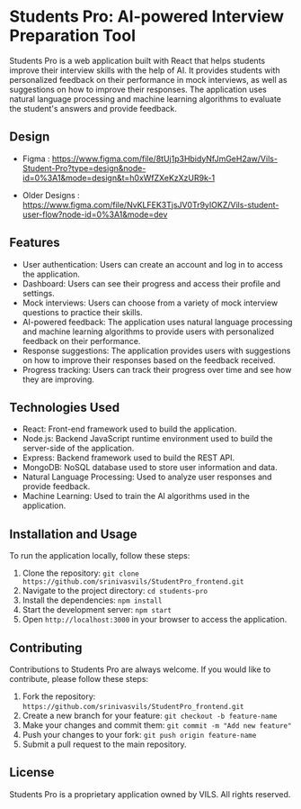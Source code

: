 # Students Pro: AI-powered Interview Preparation Tool

Students Pro is a web application built with React that helps students improve their interview skills with the help of AI. It provides students with personalized feedback on their performance in mock interviews, as well as suggestions on how to improve their responses. The application uses natural language processing and machine learning algorithms to evaluate the student's answers and provide feedback.

## Design

- Figma : https://www.figma.com/file/8tUj1p3HbidyNfJmGeH2aw/Vils-Student-Pro?type=design&node-id=0%3A1&mode=design&t=h0xWfZXeKzXzUR9k-1

- Older Designs : https://www.figma.com/file/NvKLFEK3TjsJV0Tr9yIOKZ/Vils-student-user-flow?node-id=0%3A1&mode=dev

## Features

- User authentication: Users can create an account and log in to access the application.
- Dashboard: Users can see their progress and access their profile and settings.
- Mock interviews: Users can choose from a variety of mock interview questions to practice their skills.
- AI-powered feedback: The application uses natural language processing and machine learning algorithms to provide users with personalized feedback on their performance.
- Response suggestions: The application provides users with suggestions on how to improve their responses based on the feedback received.
- Progress tracking: Users can track their progress over time and see how they are improving.

## Technologies Used

- React: Front-end framework used to build the application.
- Node.js: Backend JavaScript runtime environment used to build the server-side of the application.
- Express: Backend framework used to build the REST API.
- MongoDB: NoSQL database used to store user information and data.
- Natural Language Processing: Used to analyze user responses and provide feedback.
- Machine Learning: Used to train the AI algorithms used in the application.

## Installation and Usage

To run the application locally, follow these steps:

1. Clone the repository: `git clone https://github.com/srinivasvils/StudentPro_frontend.git`
2. Navigate to the project directory: `cd students-pro`
3. Install the dependencies: `npm install`
4. Start the development server: `npm start`
5. Open `http://localhost:3000` in your browser to access the application.

## Contributing

Contributions to Students Pro are always welcome. If you would like to contribute, please follow these steps:

1. Fork the repository: `https://github.com/srinivasvils/StudentPro_frontend.git`
2. Create a new branch for your feature: `git checkout -b feature-name`
3. Make your changes and commit them: `git commit -m "Add new feature"`
4. Push your changes to your fork: `git push origin feature-name`
5. Submit a pull request to the main repository.

## License

Students Pro is a proprietary application owned by VILS. All rights reserved.
